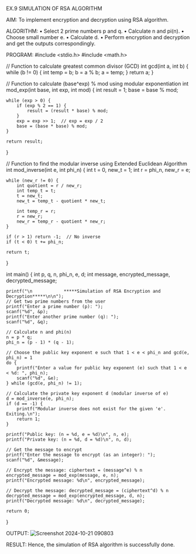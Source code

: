 EX.9 SIMULATION OF RSA ALGORITHM

AIM:
To implement encryption and decryption using RSA algorithm.

ALGORITHM:
•	Select 2 prime numbers p and q.
•	Calculate n and pi(n).
•	Choose small number e.
•	Calculate d.
•	Perform encryption and decryption and get the outputs correspondingly.

PROGRAM:
#include <stdio.h>
#include <math.h>

// Function to calculate greatest common divisor (GCD)
int gcd(int a, int b) {
    while (b != 0) {
        int temp = b;
        b = a % b;
        a = temp;
    }
    return a;
}

// Function to calculate (base^exp) % mod using modular exponentiation
int mod_exp(int base, int exp, int mod) {
    int result = 1;
    base = base % mod;
    
    while (exp > 0) {
        if (exp % 2 == 1) {
            result = (result * base) % mod;
        }
        exp = exp >> 1;  // exp = exp / 2
        base = (base * base) % mod;
    }
    
    return result;
}

// Function to find the modular inverse using Extended Euclidean Algorithm
int mod_inverse(int e, int phi_n) {
    int t = 0, new_t = 1;
    int r = phi_n, new_r = e;
    
    while (new_r != 0) {
        int quotient = r / new_r;
        int temp_t = t;
        t = new_t;
        new_t = temp_t - quotient * new_t;
        
        int temp_r = r;
        r = new_r;
        new_r = temp_r - quotient * new_r;
    }
    
    if (r > 1) return -1;  // No inverse
    if (t < 0) t += phi_n;
    
    return t;
}

int main() {
    int p, q, n, phi_n, e, d;
    int message, encrypted_message, decrypted_message;
    
    printf("\n            *****Simulation of RSA Encryption and Decryption*****\n\n");
    // Get two prime numbers from the user
    printf("Enter a prime number (p): ");
    scanf("%d", &p);
    printf("Enter another prime number (q): ");
    scanf("%d", &q);
    
    // Calculate n and phi(n)
    n = p * q;
    phi_n = (p - 1) * (q - 1);
    
    // Choose the public key exponent e such that 1 < e < phi_n and gcd(e, phi_n) = 1
    do {
        printf("Enter a value for public key exponent (e) such that 1 < e < %d: ", phi_n);
        scanf("%d", &e);
    } while (gcd(e, phi_n) != 1);
    
    // Calculate the private key exponent d (modular inverse of e)
    d = mod_inverse(e, phi_n);
    if (d == -1) {
        printf("Modular inverse does not exist for the given 'e'. Exiting.\n");
        return 1;
    }
    
    printf("Public key: (n = %d, e = %d)\n", n, e);
    printf("Private key: (n = %d, d = %d)\n", n, d);
    
    // Get the message to encrypt
    printf("Enter the message to encrypt (as an integer): ");
    scanf("%d", &message);
    
    // Encrypt the message: ciphertext = (message^e) % n
    encrypted_message = mod_exp(message, e, n);
    printf("Encrypted message: %d\n", encrypted_message);
    
    // Decrypt the message: decrypted_message = (ciphertext^d) % n
    decrypted_message = mod_exp(encrypted_message, d, n);
    printf("Decrypted message: %d\n", decrypted_message);
    
    return 0;
}

OUTPUT:
![Screenshot 2024-10-21 090803](https://github.com/user-attachments/assets/152c3c87-05c1-4f7a-9a52-07e7ac0adfd0)

 

RESULT:
	Hence, the simulation of RSA algorithm is successfully done.

